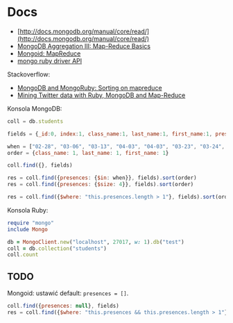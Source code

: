 # Docs

* [http://docs.mongodb.org/manual/core/read/](http://docs.mongodb.org/manual/core/read/)
* [MongoDB Aggregation III: Map-Reduce Basics](http://kylebanker.com/blog/2009/12/mongodb-map-reduce-basics/)
* [Mongoid: MapReduce](http://mongoid.org/en/mongoid/docs/querying.html)
* [mongo ruby driver API](http://api.mongodb.org/ruby/current/Mongo/Collection.html#map_reduce-instance_method)

Stackoverflow:

* [MongoDB and MongoRuby: Sorting on mapreduce](http://stackoverflow.com/questions/7741734/mongodb-and-mongoruby-sorting-on-mapreduce)
* [Mining Twitter data with Ruby, MongoDB and Map-Reduce](http://gregmoreno.wordpress.com/2012/09/05/mining-twitter-data-with-ruby-mongodb-and-map-reduce/)


Konsola MongoDB:

```js
coll = db.students

fields = {_id:0, index:1, class_name:1, last_name:1, first_name:1, presences:1}

when = ["02-28", "03-06", "03-13", "04-03", "04-03", "03-23", "03-24", "04-06", "04-07"]
order = {class_name: 1, last_name: 1, first_name: 1}

coll.find({}, fields)

res = coll.find({presences: {$in: when}}, fields).sort(order)
res = coll.find({presences: {$size: 4}}, fields).sort(order)

res = coll.find({$where: "this.presences.length > 1"}, fields).sort(order)
```

Konsola Ruby:

```ruby
require "mongo"
include Mongo

db = MongoClient.new("localhost", 27017, w: 1).db("test")
coll = db.collection("students")
coll.count

```

## TODO

Mongoid: ustawić default: `presences = []`.

```js
coll.find({presences: null}, fields)
res = coll.find({$where: "this.presences && this.presences.length > 1"}, fields)
```
